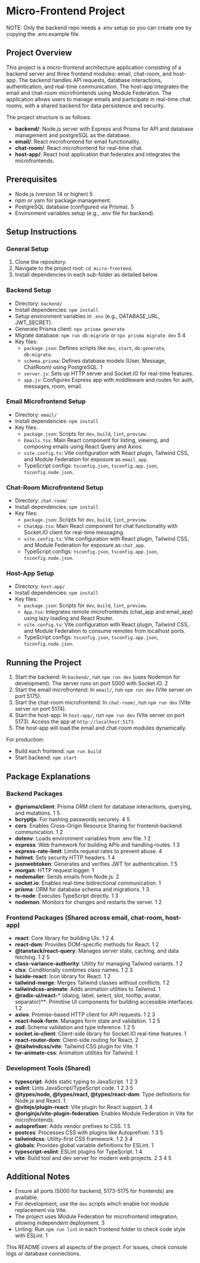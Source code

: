 # Micro-Frontend Project
NOTE: Only the backend repo needs a .env setup so you can create one by copying the .env.example file.

## Project Overview

This project is a micro-frontend architecture application consisting of a backend server and three frontend modules: email, chat-room, and host-app. The backend handles API requests, database interactions, authentication, and real-time communication. The host-app integrates the email and chat-room microfrontends using Module Federation. The application allows users to manage emails and participate in real-time chat rooms, with a shared backend for data persistence and security.

The project structure is as follows:
- **backend/**: Node.js server with Express and Prisma for API and database management and postgreSQL as the database.
- **email/**: React microfrontend for email functionality.
- **chat-room/**: React microfrontend for real-time chat.
- **host-app/**: React host application that federates and integrates the microfrontends.

## Prerequisites

- Node.js (version 14 or higher) <mcreference link="https://dev.to/ajor-saha/setting-up-a-backend-with-prisma-express-and-postgresql-482e" index="5">5</mcreference>
- npm or yarn for package management.
- PostgreSQL database (configured via Prisma). <mcreference link="https://dev.to/ajor-saha/setting-up-a-backend-with-prisma-express-and-postgresql-482e" index="5">5</mcreference>
- Environment variables setup (e.g., .env file for backend).

## Setup Instructions

### General Setup
1. Clone the repository.
2. Navigate to the project root: `cd micro-frontend`.
3. Install dependencies in each sub-folder as detailed below.

### Backend Setup
- Directory: `backend/`
- Install dependencies: `npm install`
- Setup environment variables in `.env` (e.g., DATABASE_URL, JWT_SECRET).
- Generate Prisma client: `npx prisma generate`
- Migrate database: `npm run db:migrate` or `npx prisma migrate dev` <mcreference link="https://dev.to/ajor-saha/setting-up-a-backend-with-prisma-express-and-postgresql-482e" index="5">5</mcreference> <mcreference link="https://medium.com/@prihartonomuhamad/building-full-rest-api-with-express-js-prisma-mysql-postman-for-testing-api-1-3-6069135c5d28" index="4">4</mcreference>
- Key files:
  - `package.json`: Defines scripts like `dev`, `start`, `db:generate`, `db:migrate`.
  - `schema.prisma`: Defines database models (User, Message, ChatRoom) using PostgreSQL. <mcreference link="https://webdock.io/en/docs/how-guides/javascript-guides/nodejs-boilerplate-typescript-express-prisma" index="1">1</mcreference>
  - `server.js`: Sets up HTTP server and Socket.IO for real-time features.
  - `app.js`: Configures Express app with middleware and routes for auth, messages, room, email.

### Email Microfrontend Setup
- Directory: `email/`
- Install dependencies: `npm install`
- Key files:
  - `package.json`: Scripts for `dev`, `build`, `lint`, `preview`.
  - `Emails.tsx`: Main React component for listing, viewing, and composing emails using React Query and Axios.
  - `vite.config.ts`: Vite configuration with React plugin, Tailwind CSS, and Module Federation for exposure as `email_app`.
  - TypeScript configs: `tsconfig.json`, `tsconfig.app.json`, `tsconfig.node.json`.

### Chat-Room Microfrontend Setup
- Directory: `chat-room/`
- Install dependencies: `npm install`
- Key files:
  - `package.json`: Scripts for `dev`, `build`, `lint`, `preview`.
  - `ChatApp.tsx`: Main React component for chat functionality with Socket.IO client for real-time messaging.
  - `vite.config.ts`: Vite configuration with React plugin, Tailwind CSS, and Module Federation for exposure as `chat_app`.
  - TypeScript configs: `tsconfig.json`, `tsconfig.app.json`, `tsconfig.node.json`.

### Host-App Setup
- Directory: `host-app/`
- Install dependencies: `npm install`
- Key files:
  - `package.json`: Scripts for `dev`, `build`, `lint`, `preview`.
  - `App.tsx`: Integrates remote microfrontends (chat_app and email_app) using lazy loading and React Router.
  - `vite.config.ts`: Vite configuration with React plugin, Tailwind CSS, and Module Federation to consume remotes from localhost ports.
  - TypeScript configs: `tsconfig.json`, `tsconfig.app.json`, `tsconfig.node.json`.

## Running the Project

1. Start the backend: In `backend/`, run `npm run dev` (uses Nodemon for development). The server runs on port 5000 with Socket.IO. <mcreference link="https://dev.to/kjdowns/building-a-basic-api-using-express-node-and-mongodb-160f" index="2">2</mcreference>
2. Start the email microfrontend: In `email/`, run `npm run dev` (Vite server on port 5175).
3. Start the chat-room microfrontend: In `chat-room/`, run `npm run dev` (Vite server on port 5174).
4. Start the host-app: In `host-app/`, run `npm run dev` (Vite server on port 5173). Access the app at `http://localhost:5173`.
5. The host-app will load the email and chat-room modules dynamically.

For production:
- Build each frontend: `npm run build`
- Start backend: `npm start`

## Package Explanations

### Backend Packages
- **@prisma/client**: Prisma ORM client for database interactions, querying, and mutations. <mcreference link="https://webdock.io/en/docs/how-guides/javascript-guides/nodejs-boilerplate-typescript-express-prisma" index="1">1</mcreference> <mcreference link="https://dev.to/ajor-saha/setting-up-a-backend-with-prisma-express-and-postgresql-482e" index="5">5</mcreference>
- **bcryptjs**: For hashing passwords securely. <mcreference link="https://medium.com/@prihartonomuhamad/building-full-rest-api-with-express-js-prisma-mysql-postman-for-testing-api-1-3-6069135c5d28" index="4">4</mcreference> <mcreference link="https://dev.to/ajor-saha/setting-up-a-backend-with-prisma-express-and-postgresql-482e" index="5">5</mcreference>
- **cors**: Enables Cross-Origin Resource Sharing for frontend-backend communication. <mcreference link="https://webdock.io/en/docs/how-guides/javascript-guides/nodejs-boilerplate-typescript-express-prisma" index="1">1</mcreference> <mcreference link="https://dev.to/kjdowns/building-a-basic-api-using-express-node-and-mongodb-160f" index="2">2</mcreference>
- **dotenv**: Loads environment variables from .env file. <mcreference link="https://webdock.io/en/docs/how-guides/javascript-guides/nodejs-boilerplate-typescript-express-prisma" index="1">1</mcreference> <mcreference link="https://dev.to/kjdowns/building-a-basic-api-using-express-node-and-mongodb-160f" index="2">2</mcreference>
- **express**: Web framework for building APIs and handling routes. <mcreference link="https://webdock.io/en/docs/how-guides/javascript-guides/nodejs-boilerplate-typescript-express-prisma" index="1">1</mcreference> <mcreference link="https://medium.com/@narcis.fanica/building-a-rest-api-with-node-js-prisma-and-typescript-part-1-introduction-and-project-setup-217c7cceb6aa" index="3">3</mcreference>
- **express-rate-limit**: Limits request rates to prevent abuse. <mcreference link="https://medium.com/@prihartonomuhamad/building-full-rest-api-with-express-js-prisma-mysql-postman-for-testing-api-1-3-6069135c5d28" index="4">4</mcreference>
- **helmet**: Sets security HTTP headers. <mcreference link="https://webdock.io/en/docs/how-guides/javascript-guides/nodejs-boilerplate-typescript-express-prisma" index="1">1</mcreference> <mcreference link="https://medium.com/@prihartonomuhamad/building-full-rest-api-with-express-js-prisma-mysql-postman-for-testing-api-1-3-6069135c5d28" index="4">4</mcreference>
- **jsonwebtoken**: Generates and verifies JWT for authentication. <mcreference link="https://webdock.io/en/docs/how-guides/javascript-guides/nodejs-boilerplate-typescript-express-prisma" index="1">1</mcreference> <mcreference link="https://dev.to/ajor-saha/setting-up-a-backend-with-prisma-express-and-postgresql-482e" index="5">5</mcreference>
- **morgan**: HTTP request logger. <mcreference link="https://webdock.io/en/docs/how-guides/javascript-guides/nodejs-boilerplate-typescript-express-prisma" index="1">1</mcreference>
- **nodemailer**: Sends emails from Node.js. <mcreference link="https://dev.to/kjdowns/building-a-basic-api-using-express-node-and-mongodb-160f" index="2">2</mcreference>
- **socket.io**: Enables real-time bidirectional communication. <mcreference link="https://webdock.io/en/docs/how-guides/javascript-guides/nodejs-boilerplate-typescript-express-prisma" index="1">1</mcreference>
- **prisma**: ORM for database schema and migrations. <mcreference link="https://webdock.io/en/docs/how-guides/javascript-guides/nodejs-boilerplate-typescript-express-prisma" index="1">1</mcreference> <mcreference link="https://medium.com/@narcis.fanica/building-a-rest-api-with-node-js-prisma-and-typescript-part-1-introduction-and-project-setup-217c7cceb6aa" index="3">3</mcreference>
- **ts-node**: Executes TypeScript directly. <mcreference link="https://webdock.io/en/docs/how-guides/javascript-guides/nodejs-boilerplate-typescript-express-prisma" index="1">1</mcreference> <mcreference link="https://medium.com/@narcis.fanica/building-a-rest-api-with-node-js-prisma-and-typescript-part-1-introduction-and-project-setup-217c7cceb6aa" index="3">3</mcreference>
- **nodemon**: Monitors for changes and restarts the server. <mcreference link="https://webdock.io/en/docs/how-guides/javascript-guides/nodejs-boilerplate-typescript-express-prisma" index="1">1</mcreference> <mcreference link="https://dev.to/kjdowns/building-a-basic-api-using-express-node-and-mongodb-160f" index="2">2</mcreference>

### Frontend Packages (Shared across email, chat-room, host-app)
- **react**: Core library for building UIs. <mcreference link="https://macaronics.net/m04/react/view/2365" index="1">1</mcreference> <mcreference link="https://medium.com/@hamzamurtaza/a-comprehensive-guide-to-building-using-react-shadcn-react-hook-form-tailwind-css-and-zustand-62e422f537f8" index="2">2</mcreference> <mcreference link="https://www.material-tailwind.com" index="4">4</mcreference>
- **react-dom**: Provides DOM-specific methods for React. <mcreference link="https://macaronics.net/m04/react/view/2365" index="1">1</mcreference> <mcreference link="https://medium.com/@hamzamurtaza/a-comprehensive-guide-to-building-using-react-shadcn-react-hook-form-tailwind-css-and-zustand-62e422f537f8" index="2">2</mcreference>
- **@tanstack/react-query**: Manages server state, caching, and data fetching. <mcreference link="https://macaronics.net/m04/react/view/2365" index="1">1</mcreference> <mcreference link="https://medium.com/@hamzamurtaza/a-comprehensive-guide-to-building-using-react-shadcn-react-hook-form-tailwind-css-and-zustand-62e422f537f8" index="2">2</mcreference> <mcreference link="https://devdreaming.com/blogs/top-10-npm-packages-for-react-developers" index="5">5</mcreference>
- **class-variance-authority**: Utility for managing Tailwind variants. <mcreference link="https://macaronics.net/m04/react/view/2365" index="1">1</mcreference> <mcreference link="https://medium.com/@hamzamurtaza/a-comprehensive-guide-to-building-using-react-shadcn-react-hook-form-tailwind-css-and-zustand-62e422f537f8" index="2">2</mcreference>
- **clsx**: Conditionally combines class names. <mcreference link="https://macaronics.net/m04/react/view/2365" index="1">1</mcreference> <mcreference link="https://medium.com/@hamzamurtaza/a-comprehensive-guide-to-building-using-react-shadcn-react-hook-form-tailwind-css-and-zustand-62e422f537f8" index="2">2</mcreference> <mcreference link="https://massivepixel.io/blog/react-packages/" index="3">3</mcreference>
- **lucide-react**: Icon library for React. <mcreference link="https://macaronics.net/m04/react/view/2365" index="1">1</mcreference> <mcreference link="https://medium.com/@hamzamurtaza/a-comprehensive-guide-to-building-using-react-shadcn-react-hook-form-tailwind-css-and-zustand-62e422f537f8" index="2">2</mcreference>
- **tailwind-merge**: Merges Tailwind classes without conflicts. <mcreference link="https://macaronics.net/m04/react/view/2365" index="1">1</mcreference> <mcreference link="https://medium.com/@hamzamurtaza/a-comprehensive-guide-to-building-using-react-shadcn-react-hook-form-tailwind-css-and-zustand-62e422f537f8" index="2">2</mcreference>
- **tailwindcss-animate**: Adds animation utilities to Tailwind. <mcreference link="https://macaronics.net/m04/react/view/2365" index="1">1</mcreference>
- **@radix-ui/react-*** (dialog, label, select, slot, tooltip, avatar, separator)**: Primitive UI components for building accessible interfaces. <mcreference link="https://macaronics.net/m04/react/view/2365" index="1">1</mcreference> <mcreference link="https://medium.com/@hamzamurtaza/a-comprehensive-guide-to-building-using-react-shadcn-react-hook-form-tailwind-css-and-zustand-62e422f537f8" index="2">2</mcreference>
- **axios**: Promise-based HTTP client for API requests. <mcreference link="https://macaronics.net/m04/react/view/2365" index="1">1</mcreference> <mcreference link="https://medium.com/@hamzamurtaza/a-comprehensive-guide-to-building-using-react-shadcn-react-hook-form-tailwind-css-and-zustand-62e422f537f8" index="2">2</mcreference> <mcreference link="https://massivepixel.io/blog/react-packages/" index="3">3</mcreference>
- **react-hook-form**: Manages form state and validation. <mcreference link="https://macaronics.net/m04/react/view/2365" index="1">1</mcreference> <mcreference link="https://medium.com/@hamzamurtaza/a-comprehensive-guide-to-building-using-react-shadcn-react-hook-form-tailwind-css-and-zustand-62e422f537f8" index="2">2</mcreference> <mcreference link="https://devdreaming.com/blogs/top-10-npm-packages-for-react-developers" index="5">5</mcreference>
- **zod**: Schema validation and type inference. <mcreference link="https://macaronics.net/m04/react/view/2365" index="1">1</mcreference> <mcreference link="https://medium.com/@hamzamurtaza/a-comprehensive-guide-to-building-using-react-shadcn-react-hook-form-tailwind-css-and-zustand-62e422f537f8" index="2">2</mcreference> <mcreference link="https://devdreaming.com/blogs/top-10-npm-packages-for-react-developers" index="5">5</mcreference>
- **socket.io-client**: Client-side library for Socket.IO real-time features. <mcreference link="https://macaronics.net/m04/react/view/2365" index="1">1</mcreference>
- **react-router-dom**: Client-side routing for React. <mcreference link="https://medium.com/@hamzamurtaza/a-comprehensive-guide-to-building-using-react-shadcn-react-hook-form-tailwind-css-and-zustand-62e422f537f8" index="2">2</mcreference>
- **@tailwindcss/vite**: Tailwind CSS plugin for Vite. <mcreference link="https://dev.to/manojspace/creating-a-modern-react-app-a-comprehensive-guide-1plk" index="1">1</mcreference>
- **tw-animate-css**: Animation utilities for Tailwind. <mcreference link="https://macaronics.net/m04/react/view/2365" index="1">1</mcreference>

### Development Tools (Shared)
- **typescript**: Adds static typing to JavaScript. <mcreference link="https://dev.to/manojspace/creating-a-modern-react-app-a-comprehensive-guide-1plk" index="1">1</mcreference> <mcreference link="https://medium.com/@robinviktorsson/complete-guide-to-setting-up-react-with-typescript-and-vite-2025-468f6556aaf2" index="2">2</mcreference> <mcreference link="https://vite.dev/guide/features" index="3">3</mcreference>
- **eslint**: Lints JavaScript/TypeScript code. <mcreference link="https://dev.to/manojspace/creating-a-modern-react-app-a-comprehensive-guide-1plk" index="1">1</mcreference> <mcreference link="https://medium.com/@robinviktorsson/complete-guide-to-setting-up-react-with-typescript-and-vite-2025-468f6556aaf2" index="2">2</mcreference> <mcreference link="https://vite.dev/guide/features" index="3">3</mcreference> <mcreference link="https://victorlillo.dev/blog/react-typescript-vite-component-library" index="5">5</mcreference>
- **@types/node, @types/react, @types/react-dom**: Type definitions for Node.js and React. <mcreference link="https://dev.to/manojspace/creating-a-modern-react-app-a-comprehensive-guide-1plk" index="1">1</mcreference>
- **@vitejs/plugin-react**: Vite plugin for React support. <mcreference link="https://vite.dev/guide/features" index="3">3</mcreference> <mcreference link="https://dev.to/pappijx/effortlessly-setting-up-your-react-project-with-vite-husky-typescript-and-eslint-a-comprehensive-guide-n5l" index="4">4</mcreference>
- **@originjs/vite-plugin-federation**: Enables Module Federation in Vite for microfrontends.
- **autoprefixer**: Adds vendor prefixes to CSS. <mcreference link="https://dev.to/manojspace/creating-a-modern-react-app-a-comprehensive-guide-1plk" index="1">1</mcreference> <mcreference link="https://victorlillo.dev/blog/react-typescript-vite-component-library" index="5">5</mcreference>
- **postcss**: Processes CSS with plugins like Autoprefixer. <mcreference link="https://dev.to/manojspace/creating-a-modern-react-app-a-comprehensive-guide-1plk" index="1">1</mcreference> <mcreference link="https://vite.dev/guide/features" index="3">3</mcreference> <mcreference link="https://victorlillo.dev/blog/react-typescript-vite-component-library" index="5">5</mcreference>
- **tailwindcss**: Utility-first CSS framework. <mcreference link="https://dev.to/manojspace/creating-a-modern-react-app-a-comprehensive-guide-1plk" index="1">1</mcreference> <mcreference link="https://medium.com/@hamzamurtaza/a-comprehensive-guide-to-building-using-react-shadcn-react-hook-form-tailwind-css-and-zustand-62e422f537f8" index="2">2</mcreference> <mcreference link="https://massivepixel.io/blog/react-packages/" index="3">3</mcreference> <mcreference link="https://www.material-tailwind.com" index="4">4</mcreference>
- **globals**: Provides global variable definitions for ESLint. <mcreference link="https://dev.to/manojspace/creating-a-modern-react-app-a-comprehensive-guide-1plk" index="1">1</mcreference>
- **typescript-eslint**: ESLint plugins for TypeScript. <mcreference link="https://dev.to/manojspace/creating-a-modern-react-app-a-comprehensive-guide-1plk" index="1">1</mcreference> <mcreference link="https://dev.to/pappijx/effortlessly-setting-up-your-react-project-with-vite-husky-typescript-and-eslint-a-comprehensive-guide-n5l" index="4">4</mcreference>
- **vite**: Build tool and dev server for modern web projects. <mcreference link="https://medium.com/@robinviktorsson/complete-guide-to-setting-up-react-with-typescript-and-vite-2025-468f6556aaf2" index="2">2</mcreference> <mcreference link="https://vite.dev/guide/features" index="3">3</mcreference> <mcreference link="https://dev.to/pappijx/effortlessly-setting-up-your-react-project-with-vite-husky-typescript-and-eslint-a-comprehensive-guide-n5l" index="4">4</mcreference> <mcreference link="https://victorlillo.dev/blog/react-typescript-vite-component-library" index="5">5</mcreference>

## Additional Notes
- Ensure all ports (5000 for backend, 5173-5175 for frontends) are available.
- For development, use the `dev` scripts which enable hot module replacement via Vite.
- The project uses Module Federation for microfrontend integration, allowing independent deployment. <mcreference link="https://vite.dev/guide/features" index="3">3</mcreference>
- Linting: Run `npm run lint` in each frontend folder to check code style with ESLint. <mcreference link="https://dev.to/manojspace/creating-a-modern-react-app-a-comprehensive-guide-1plk" index="1">1</mcreference>

This README covers all aspects of the project. For issues, check console logs or database connections.